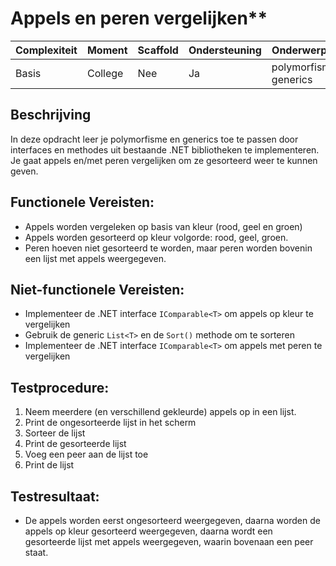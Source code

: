 # Appels en peren vergelijken**



| **Complexiteit** | **Moment**   | **Scaffold** | **Ondersteuning** | **Onderwerpen**                       |
|------------------|--------------|--------------|------------------|---------------------------------------|
| Basis        | College      | Nee          | Ja               | polymorfisme, generics      |


## Beschrijving  
In deze opdracht leer je polymorfisme en generics toe te passen door interfaces en methodes uit bestaande .NET bibliotheken te implementeren. Je gaat appels en/met peren vergelijken om ze gesorteerd weer te kunnen geven. 

## Functionele Vereisten:  
- Appels worden vergeleken op basis van kleur (rood, geel en groen)
- Appels worden gesorteerd op kleur volgorde: rood, geel, groen.
- Peren hoeven niet gesorteerd te worden, maar peren worden bovenin een lijst met appels weergegeven.


## Niet-functionele Vereisten:  
- Implementeer de .NET interface `IComparable<T>` om appels op kleur te vergelijken
- Gebruik de generic `List<T>` en de `Sort()` methode om te sorteren
- Implementeer de .NET interface `IComparable<T>` om appels met peren te vergelijken

## Testprocedure:  
1. Neem meerdere (en verschillend gekleurde) appels op in een lijst.
2. Print de ongesorteerde lijst in het scherm
3. Sorteer de lijst
3. Print de gesorteerde lijst
4. Voeg een peer aan de lijst toe
5. Print de lijst

## Testresultaat:  
- De appels worden eerst ongesorteerd weergegeven, daarna worden de appels op kleur gesorteerd weergegeven, daarna wordt een gesorteerde lijst met appels weergegeven, waarin bovenaan een peer staat.



